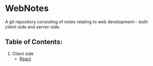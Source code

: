 # WebNotes

A git repository consisting of notes relating to web development-- both client-side and server-side.

## Table of Contents:

1. Client side
    - [React](client/react/react.md)